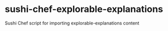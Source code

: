 # sushi-chef-explorable-explanations
Sushi Chef script for importing explorable-explanations content
